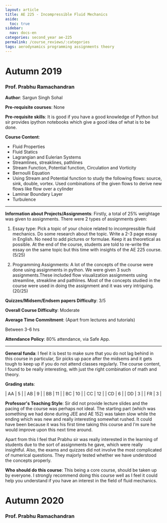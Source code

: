 ```yaml
---
layout: article
title: AE 225 - Incompressible Fluid Mechanics
aside:
  toc: true
sidebar:
  nav: docs-en
categories: second_year ae-225
permalink: /course_reviews/:categories
tags: aerodynamics programming assignments theory
---
```

# Autumn 2019
### Prof. Prabhu Ramachandran

**Author**: Sargun Singh Sohal

**Pre-requisite courses**: None

**Pre-requisite skills**: It is good if you have a good knowledge of Python but sir provides ipython notebooks which give a good idea of what is to be done.

**Course Content**:
* Fluid Properties
* Fluid Statics
* Lagrangian and Eulerian Systems
* Streamlines, streaklines, pathlines
* Stream Function, Potential function, Circulation and Vorticity
* Bernoulli Equation
* Using Stream and Potential function to study the following flows: source, sink, double, vortex. Used combinations of the given flows to derive new flows like flow over a cylinder
* Laminar Boundary Layer
* Turbulence

---
**Information about Projects/Assignments**:
Firstly, a total of 25% weightage was given to assignments.
There were 2 types of assignments given:
1) Essay type: Pick a topic of your choice related to incompressible fluid mechanics. Do some research about the topic. Write a 2-3 page essay in English. No need to add pictures or formulae. Keep it as theoretical as possible. At the end of the course, students are told to re-write the essay on the same topic but this time with insights of the AE 225 course. (5/25)

2) Programming Assignments: A lot of the concepts of the course were done using assignments in python. We were given 3 such assignments.These included flow visualization assignments using streamline, streakline and pathlines. Most of the concepts studied in the course were used in doing the assignment and it was very intriguing. (20/25)


**Quizzes/Midsem/Endsem papers Difficulty**: 3/5

**Overall Course Difficulty**: Moderate

**Average Time Commitment**:
(Apart from lectures and tutorials)

Between 3-6 hrs


**Attendance Policy**: 80% attendance, via Safe App.

---

**General funda**: I feel it is best to make sure that you do not lag behind in this course in particular, Sir picks up pace after the midsems and it gets tough to keep up if you do not attend classes regularly. The course content, I found to be really interesting, with just the right combination of math and theory.


**Grading stats**:

| AA      | 5       |
| AB      | 9       |
| BB      | 11      |
| BC      | 10      |
| CC      | 12      |
| CD      | 6       |
| DD      | 3       |
| FR      | 3       |

**Professor's Teaching Style**: Sir did not provide lecture slides and the pacing of the course was perhaps not ideal. The starting part (which was something we had done during JEE and AE 152) was taken slow while the ending which was new and really interesting somewhat rushed. It could have been because it was his first time taking this course and I'm sure he would improve upon this next time around.

Apart from this I feel that Prabhu sir was really interested in the learning of students due to the sort of assignments he gave, which were really insightful. Also, the exams and quizzes did not involve the most complicated of numerical questions. They majorly tested whether we have understood the concepts properly.



**Who should do this course**: This being a core course, should be taken up by everyone. I strongly recommend doing this course well as I feel it could help you understand if you have an interest in the field of fluid mechanics.

# Autumn 2020
### Prof. Prabhu Ramachandran